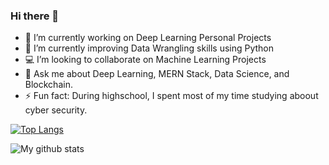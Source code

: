### Hi there 👋

- 🔭 I’m currently working on Deep Learning Personal Projects
- 🌱 I’m currently improving Data Wrangling skills using Python
- 💻 I’m looking to collaborate on Machine Learning Projects 
- 💬 Ask me about Deep Learning, MERN Stack, Data Science, and Blockchain.
- ⚡ Fun fact: During highschool, I spent most of my time studying aboout cyber security.

[![Top Langs](https://github-readme-stats.vercel.app/api/top-langs/?username=hasnainnaeem&layout=compact)](https://github.com/hasnainnaeem/github-readme-stats)

![My github stats](https://github-readme-stats.vercel.app/api?username=hasnainnaeem&show_icons=true&theme=default)

